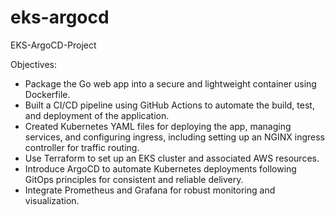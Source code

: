 # eks-argocd
EKS-ArgoCD-Project

Objectives:

- Package the Go web app into a secure and lightweight container using Dockerfile.
- Built a CI/CD pipeline using GitHub Actions to automate the build, test, and deployment of the application.
- Created Kubernetes YAML files for deploying the app, managing services, and configuring ingress, including setting up an NGINX ingress controller for traffic routing.
- Use Terraform to set up an EKS cluster and associated AWS resources.
- Introduce ArgoCD to automate Kubernetes deployments following GitOps principles for consistent and reliable delivery.
- Integrate Prometheus and Grafana for robust monitoring and visualization.
